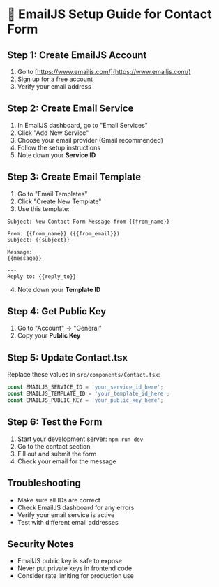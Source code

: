 # 📧 EmailJS Setup Guide for Contact Form

## Step 1: Create EmailJS Account
1. Go to [https://www.emailjs.com/](https://www.emailjs.com/)
2. Sign up for a free account
3. Verify your email address

## Step 2: Create Email Service
1. In EmailJS dashboard, go to "Email Services"
2. Click "Add New Service"
3. Choose your email provider (Gmail recommended)
4. Follow the setup instructions
5. Note down your **Service ID**

## Step 3: Create Email Template
1. Go to "Email Templates"
2. Click "Create New Template"
3. Use this template:

```
Subject: New Contact Form Message from {{from_name}}

From: {{from_name}} ({{from_email}})
Subject: {{subject}}

Message:
{{message}}

---
Reply to: {{reply_to}}
```

4. Note down your **Template ID**

## Step 4: Get Public Key
1. Go to "Account" → "General"
2. Copy your **Public Key**

## Step 5: Update Contact.tsx
Replace these values in `src/components/Contact.tsx`:

```javascript
const EMAILJS_SERVICE_ID = 'your_service_id_here';
const EMAILJS_TEMPLATE_ID = 'your_template_id_here';
const EMAILJS_PUBLIC_KEY = 'your_public_key_here';
```

## Step 6: Test the Form
1. Start your development server: `npm run dev`
2. Go to the contact section
3. Fill out and submit the form
4. Check your email for the message

## Troubleshooting
- Make sure all IDs are correct
- Check EmailJS dashboard for any errors
- Verify your email service is active
- Test with different email addresses

## Security Notes
- EmailJS public key is safe to expose
- Never put private keys in frontend code
- Consider rate limiting for production use

